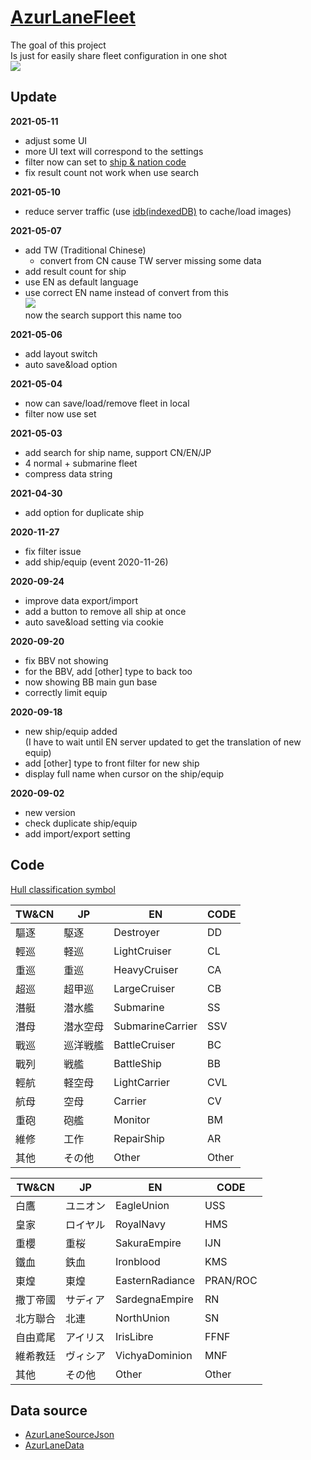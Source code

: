 ﻿# [AzurLaneFleet](https://x94fujo6rpg.github.io/AzurLaneFleet/) #  
The goal of this project  
Is just for easily share fleet configuration in one shot  
![](https://i.imgur.com/4n7swTV.jpg)

## Update  
**2021-05-11**
- adjust some UI
- more UI text will correspond to the settings
- filter now can set to [ship & nation code](https://github.com/x94fujo6rpg/AzurLaneFleet#code)
- fix result count not work when use search

**2021-05-10**
- reduce server traffic (use [idb(indexedDB)](https://github.com/jakearchibald/idb) to cache/load images)

**2021-05-07**
- add TW (Traditional Chinese)
  - convert from CN cause TW server missing some data
- add result count for ship
- use EN as default language
- use correct EN name instead of convert from this  
  ![](https://i.imgur.com/w0MOsdK.png)  
  now the search support this name too  

**2021-05-06**
- add layout switch
- auto save&load option

**2021-05-04**
- now can save/load/remove fleet in local
- filter now use set

**2021-05-03**
- add search for ship name, support CN/EN/JP
- 4 normal + submarine fleet
- compress data string

**2021-04-30**
- add option for duplicate ship

**2020-11-27**  
- fix filter issue  
- add ship/equip (event 2020-11-26)  

**2020-09-24**  
- improve data export/import  
- add a button to remove all ship at once  
- auto save&load setting via cookie  
  
**2020-09-20**  
- fix BBV not showing  
- for the BBV, add [other] type to back too  
- now showing BB main gun base  
- correctly limit equip  
  
**2020-09-18**  
- new ship/equip added  
(I have to wait until EN server updated to get the translation of new equip)  
- add [other] type to front filter for new ship  
- display full name when cursor on the ship/equip  
  
**2020-09-02**  
- new version  
- check duplicate ship/equip  
- add import/export setting  

## Code  
[Hull classification symbol](https://en.wikipedia.org/wiki/Hull_classification_symbol)  

| TW&CN 	| JP       	| EN               	| CODE  	|
|-------	|----------	|------------------	|-------	|
| 驅逐  	| 駆逐     	| Destroyer        	| DD    	|
| 輕巡  	| 軽巡     	| LightCruiser     	| CL    	|
| 重巡  	| 重巡     	| HeavyCruiser     	| CA    	|
| 超巡  	| 超甲巡   	| LargeCruiser     	| CB    	|
| 潛艇  	| 潜水艦   	| Submarine        	| SS    	|
| 潛母  	| 潜水空母 	| SubmarineCarrier 	| SSV   	|
| 戰巡  	| 巡洋戦艦 	| BattleCruiser    	| BC    	|
| 戰列  	| 戦艦     	| BattleShip       	| BB    	|
| 輕航  	| 軽空母   	| LightCarrier     	| CVL   	|
| 航母  	| 空母     	| Carrier          	| CV    	|
| 重砲  	| 砲艦     	| Monitor          	| BM    	|
| 維修  	| 工作     	| RepairShip       	| AR    	|
| 其他  	| その他   	| Other            	| Other 	|

| TW&CN    	| JP       	| EN              	| CODE     	|
|----------	|----------	|-----------------	|----------	|
| 白鷹     	| ユニオン 	| EagleUnion      	| USS      	|
| 皇家     	| ロイヤル 	| RoyalNavy       	| HMS      	|
| 重櫻     	| 重桜     	| SakuraEmpire    	| IJN      	|
| 鐵血     	| 鉄血     	| Ironblood       	| KMS      	|
| 東煌     	| 東煌     	| EasternRadiance 	| PRAN/ROC 	|
| 撒丁帝國 	| サディア 	| SardegnaEmpire  	| RN       	|
| 北方聯合 	| 北連     	| NorthUnion      	| SN       	|
| 自由鳶尾 	| アイリス 	| IrisLibre       	| FFNF     	|
| 維希教廷 	| ヴィシア 	| VichyaDominion  	| MNF      	|
| 其他     	| その他   	| Other           	| Other    	|

## Data source  
- [AzurLaneSourceJson](https://github.com/nobbyfix/AzurLaneSourceJson)  
- [AzurLaneData](https://github.com/Dimbreath/AzurLaneData)  
